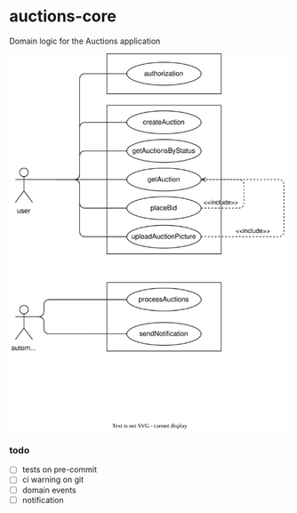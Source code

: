 # auctions-core
Domain logic for the Auctions application

![Alt text](./auctions-core.svg)


### todo
- [ ] tests on pre-commit
- [ ] ci warning on git
- [ ] domain events
- [ ] notification
